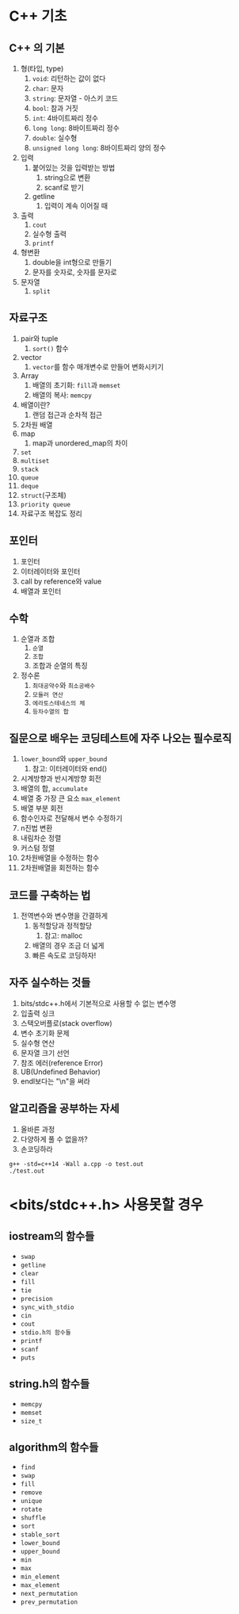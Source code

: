 # C++ 기초

## C++ 의 기본

1. 형(타입, type)
   1. `void`: 리턴하는 값이 없다
   2. `char`: 문자
   3. `string`: 문자열 - 아스키 코드
   4. `bool`: 참과 거짓
   5. `int`: 4바이트짜리 정수
   6. `long long`: 8바이트짜리 정수
   7. `double`: 실수형
   8. `unsigned long long`: 8바이트짜리 양의 정수
2. 입력
   1. 붙어있는 것을 입력받는 방법
      1. string으로 변환
      2. scanf로 받기
   2. getline
      1. 입력이 계속 이어질 때
3. 출력
   1. `cout`
   2. 실수형 출력
   3. `printf`
4. 형변환
   1. double을 int형으로 만들기
   2. 문자를 숫자로, 숫자를 문자로
5. 문자열
   1. `split`

## 자료구조

1. pair와 tuple
   1. `sort()` 함수
2. vector
   1. `vector`를 함수 매개변수로 만들어 변화시키기
3. Array
   1. 배열의 초기화: `fill`과 `memset`
   2. 배열의 복사: `memcpy`
4. 배열이란?
   1. 랜덤 접근과 순차적 접근
5. 2차원 배열
6. map
   1. map과 unordered_map의 차이
7. `set`
8. `multiset`
9. `stack`
10. `queue`
11. `deque`
12. `struct`(구조체)
13. `priority queue`
14. 자료구조 복잡도 정리

## 포인터

1. 포인터
2. 이터레이터와 포인터
3. call by reference와 value
4. 배열과 포인터

## 수학

1. 순열과 조합
   1. `순열`
   2. `조합`
   3. 조합과 순열의 특징
2. 정수론
   1. `최대공약수`와 `최소공배수`
   2. `모듈러 연산`
   3. `에라토스테네스의 체`
   4. `등차수열의 합`

## 질문으로 배우는 코딩테스트에 자주 나오는 필수로직

1. `lower_bound`와 `upper_bound`
   1. 참고: 이터레이터와 end()
2. 시계방향과 반시계방향 회전
3. 배열의 합, `accumulate`
4. 배열 중 가장 큰 요소 `max_element`
5. 배열 부분 회전
6. 함수인자로 전달해서 변수 수정하기
7. n진법 변환
8. 내림차순 정렬
9. 커스텀 정렬
10. 2차원배열을 수정하는 함수
11. 2차원배열을 회전하는 함수

## 코드를 구축하는 법

1. 전역변수와 변수명을 간결하게
   1. 동적할당과 정적할당
      1. 참고: malloc
   2. 배열의 경우 조금 더 넓게
   3. 빠른 속도로 코딩하자!

## 자주 실수하는 것들

1. bits/stdc++.h에서 기본적으로 사용할 수 없는 변수명
2. 입출력 싱크
3. 스택오버플로(stack overflow)
4. 변수 초기화 문제
5. 실수형 연산
6. 문자열 크기 선언
7. 참조 에러(reference Error)
8. UB(Undefined Behavior)
9. endl보다는 "\n"을 써라

## 알고리즘을 공부하는 자세

1. 올바른 과정
2. 다양하게 풀 수 없을까?
3. 손코딩하라

`g++ -std=c++14 -Wall a.cpp -o test.out`<br>
`./test.out`

# <bits/stdc++.h> 사용못할 경우

## iostream의 함수들

- `swap`
- `getline`
- `clear`
- `fill`
- `tie`
- `precision`
- `sync_with_stdio`
- `cin`
- `cout`
- `stdio.h의 함수들`
- `printf`
- `scanf`
- `puts`

## string.h의 함수들

- `memcpy`
- `memset`
- `size_t`

## algorithm의 함수들

- `find`
- `swap`
- `fill`
- `remove`
- `unique`
- `rotate`
- `shuffle`
- `sort`
- `stable_sort`
- `lower_bound`
- `upper_bound`
- `min`
- `max`
- `min_element`
- `max_element`
- `next_permutation`
- `prev_permutation`
